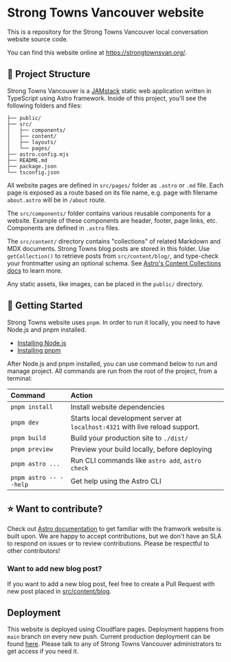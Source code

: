 # Strong Towns Vancouver website

This is a repository for the Strong Towns Vancouver local conversation website source code.

You can find this website online at <https://strongtownsvan.org/>.

## 🚀 Project Structure

Strong Towns Vancouver is a [JAMstack](https://jamstack.org/what-is-jamstack/) static web application written in TypeScript using Astro framework. Inside of this project, you'll see the following folders and files:

```text
├── public/
├── src/
│   ├── components/
│   ├── content/
│   ├── layouts/
│   └── pages/
├── astro.config.mjs
├── README.md
├── package.json
└── tsconfig.json
```

All website pages are defined in `src/pages/` folder as `.astro` or `.md` file. Each page is exposed as a route based on its file name, e.g. page with filename `about.astro` will be in `/about` route.

The `src/components/` folder contains various reusable components for a website. Example of these components are header, footer, page links, etc. Components are defined in `.astro` files.

The `src/content/` directory contains "collections" of related Markdown and MDX documents. Strong Towns blog posts are stored in this folder. Use `getCollection()` to retrieve posts from `src/content/blog/`, and type-check your frontmatter using an optional schema. See [Astro's Content Collections docs](https://docs.astro.build/en/guides/content-collections/) to learn more.

Any static assets, like images, can be placed in the `public/` directory.

## 🧞 Getting Started

Strong Towns website uses `pnpm`. In order to run it locally, you need to have Node.js and pnpm installed.

- [Installing Node.js](https://nodejs.org/en/download/current)
- [Installing pnpm](https://pnpm.io/installation)

After Node.js and pnpm installed, you can use command below to run and manage project. All commands are run from the root of the project, from a terminal:

| Command                | Action                                                                        |
| :--------------------- | :---------------------------------------------------------------------------- |
| `pnpm install`         | Install website dependencies                                                  |
| `pnpm dev`             | Starts local development server at `localhost:4321` with live reload support. |
| `pnpm build`           | Build your production site to `./dist/`                                       |
| `pnpm preview`         | Preview your build locally, before deploying                                  |
| `pnpm astro ...`       | Run CLI commands like `astro add`, `astro check`                              |
| `pnpm astro -- --help` | Get help using the Astro CLI                                                  |

## ⭐ Want to contribute?

Check out [Astro documentation](https://docs.astro.build) to get familiar with the framwork website is built upon. We are happy to accept contributions, but we don't have an SLA to respond on issues or to review contributions. Please be respectful to other contributors!

### Want to add new blog post?

If you want to add a new blog post, feel free to create a Pull Request with new post placed in [src/content/blog](https://github.com/StrongTownsVancouver/website/tree/main/src/content/blog).

## Deployment

This website is deployed using Cloudflare pages. Deployment happens from `main` branch on every new push. Current production deployment can be found [here](https://dash.cloudflare.com/f722cdce5f340e4988649624ffd3de49/pages/view/strongtownsvan). Please talk to any of Strong Towns Vancouver administrators to get access if you need it.
